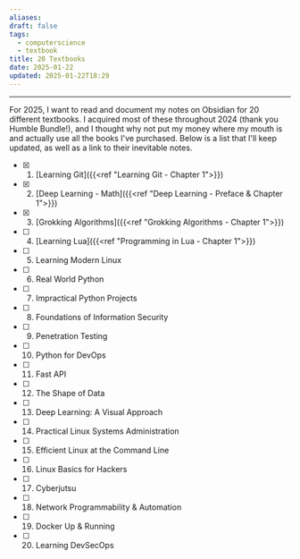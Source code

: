 ```yaml
---
aliases: 
draft: false
tags:
  - computerscience
  - textbook
title: 20 Textbooks
date: 2025-01-22
updated: 2025-01-22T18:29
---
```


-------------------------------------------------------------------------------


For 2025, I want to read and document my notes on Obsidian for 20 different textbooks. I acquired most of these throughout 2024 (thank you Humble Bundle!), and I thought why not put my money where my mouth is and actually use all the books I've purchased. Below is a list that I'll keep updated, as well as a link to their inevitable notes.

- [x] 1. [Learning Git]({{<ref "Learning Git - Chapter 1">}})
- [x] 2. [Deep Learning - Math]({{<ref "Deep Learning - Preface & Chapter 1">}})
- [x] 3. [Grokking Algorithms]({{<ref "Grokking Algorithms - Chapter 1">}})
- [ ] 4. [Learning Lua]({{<ref "Programming in Lua - Chapter 1">}})
- [ ] 5. Learning Modern Linux
- [ ] 6. Real World Python
- [ ] 7. Impractical Python Projects
- [ ] 8. Foundations of Information Security
- [ ] 9. Penetration Testing
- [ ] 10. Python for DevOps
- [ ] 11. Fast API
- [ ] 12. The Shape of Data
- [ ] 13. Deep Learning: A Visual Approach
- [ ] 14. Practical Linux Systems Administration
- [ ] 15. Efficient Linux at the Command Line
- [ ] 16. Linux Basics for Hackers
- [ ] 17. Cyberjutsu
- [ ] 18. Network Programmability & Automation
- [ ] 19. Docker Up & Running
- [ ] 20. Learning DevSecOps